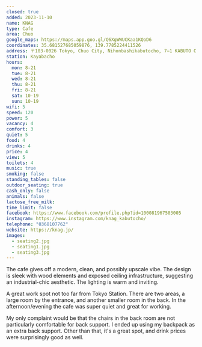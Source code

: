 ```yaml
---
closed: true
added: 2023-11-10
name: KNAG
type: Cafe
area: Chuo
google_maps: https://maps.app.goo.gl/Q6XgWWUCKaa1KQoD6
coordinates: 35.681527685059876, 139.7785224411526
address: 〒103-0026 Tokyo, Chuo City, Nihonbashikabutocho, 7−1 KABUTO ONE 1F
station: Kayabacho
hours:
  mon: 8-21
  tue: 8-21
  wed: 8-21
  thu: 8-21
  fri: 8-21
  sat: 10-19
  sun: 10-19
wifi: 5
speed: 120
power: 5
vacancy: 4
comfort: 3
quiet: 5
food: 4
drinks: 4
price: 4
view: 5
toilets: 4
music: true
smoking: false
standing_tables: false
outdoor_seating: true
cash_only: false
animals: false
lactose_free_milk: 
time_limit: false
facebook: https://www.facebook.com/profile.php?id=100081967503005
instagram: https://www.instagram.com/knag_kabutocho/
telephone: "0368107762"
website: https://knag.jp/
images:
  - seating2.jpg
  - seating1.jpg
  - seating3.jpg
---
```


The cafe gives off a modern, clean, and possibly upscale vibe. The design is sleek with wood elements and exposed ceiling infrastructure, suggesting an industrial-chic aesthetic. The lighting is warm and inviting.

A great work spot not too far from Tokyo Station. There are two areas, a large room by the entrance, and another smaller room in the back. In the afternoon/evening the cafe was super quiet and great for working.

My only complaint would be that the chairs in the back room are not particularly comfortable for back support. I ended up using my backpack as an extra back support. Other than that, it's a great spot, and drink prices were surprisingly good as well.
